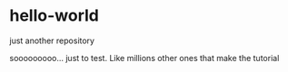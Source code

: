 # hello-world
just another repository

sooooooooo... just to test. Like millions other ones that make the tutorial
